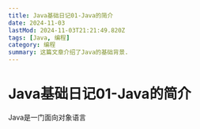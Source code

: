 ```yaml
---
title: Java基础日记01-Java的简介
date: 2024-11-03
lastMod: 2024-11-03T21:21:49.820Z
tags: [Java, 编程]
category: 编程
summary: 这篇文章介绍了Java的基础背景.
---
```


# Java基础日记01-Java的简介

Java是一门面向对象语言
